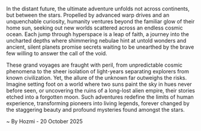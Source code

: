 
In the distant future, the ultimate adventure unfolds not across continents, but between the stars. Propelled by advanced warp drives and an unquenchable curiosity, humanity ventures beyond the familiar glow of their home sun, seeking out new worlds scattered across an endless cosmic ocean. Each jump through hyperspace is a leap of faith, a journey into the uncharted depths where shimmering nebulae hint at untold wonders and ancient, silent planets promise secrets waiting to be unearthed by the brave few willing to answer the call of the void.

These grand voyages are fraught with peril, from unpredictable cosmic phenomena to the sheer isolation of light-years separating explorers from known civilization. Yet, the allure of the unknown far outweighs the risks. Imagine setting foot on a world where two suns paint the sky in hues never before seen, or uncovering the ruins of a long-lost alien empire, their stories etched into a forgotten moon. Such adventures redefine the limits of human experience, transforming pioneers into living legends, forever changed by the staggering beauty and profound mysteries found amongst the stars.

~ By Hozmi - 20 October 2025

